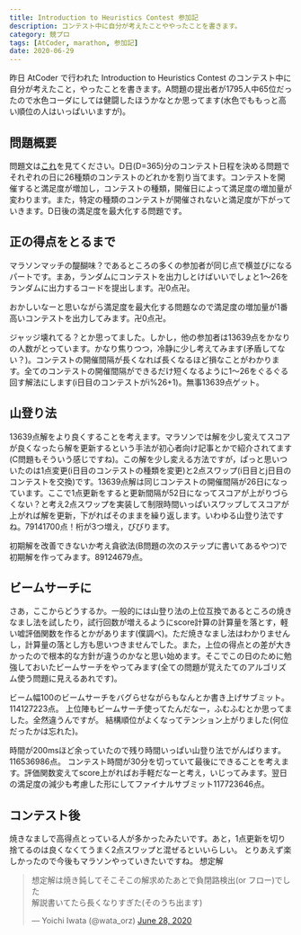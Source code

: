 ```yaml
---
title: Introduction to Heuristics Contest 参加記
description: コンテスト中に自分が考えたことややったことを書きます。
category: 競プロ
tags: [AtCoder, marathon, 参加記]
date: 2020-06-29
---
```

昨日 AtCoder で行われた Introduction to Heuristics Contest のコンテスト中に自分が考えたこと，やったことを書きます。A問題の提出者が1795人中65位だったので水色コーダにしては健闘したほうかなとか思ってます(水色でももっと高い順位の人はいっぱいいますが)。

## 問題概要
問題文は[これ](https://atcoder.jp/contests/intro-heuristics/tasks/intro_heuristics_a)を見てください。D日(D=365)分のコンテスト日程を決める問題でそれぞれの日に26種類のコンテストのどれかを割り当てます。コンテストを開催すると満足度が増加し，コンテストの種類，開催日によって満足度の増加量が変わります。また，特定の種類のコンテストが開催されないと満足度が下がっていきます。D日後の満足度を最大化する問題です。

## 正の得点をとるまで
マラソンマッチの醍醐味？であるところの多くの参加者が同じ点で横並びになるパートです。まあ，ランダムにコンテストを出力しとけばいいでしょと1〜26をランダムに出力するコードを提出します。卍0点卍。

おかしいなーと思いながら満足度を最大化する問題なので満足度の増加量が1番高いコンテストを出力してみます。卍0点卍。

ジャッジ壊れてる？とか思ってました。しかし，他の参加者は13639点をかなりの人数がとっています。かなり焦りつつ，冷静に少し考えてみます(矛盾してない？)。コンテストの開催間隔が長くなれば長くなるほど損なことがわかります。全てのコンテストの開催間隔ができるだけ短くなるように1〜26をぐるぐる回す解法にします(i日目のコンテストがi%26+1)。無事13639点ゲット。

## 山登り法
13639点解をより良くすることを考えます。マラソンでは解を少し変えてスコアが良くなったら解を更新するという手法が初心者向け記事とかで紹介されてます(C問題もそういう感じですね)。この解を少し変える方法ですが，ぱっと思いついたのは1点変更(i日目のコンテストの種類を変更)と2点スワップ(i日目とj日目のコンテストを交換)です。13639点解は同じコンテストの開催間隔が26日になっています。ここで1点更新をすると更新間隔が52日になってスコアが上がりづらくない？と考え2点スワップを実装して制限時間いっぱいスワップしてスコアが上がれば解を更新，下がればそのままを繰り返します。いわゆる山登り法ですね。79141700点！桁が3つ増え，びびります。

初期解を改善できないか考え貪欲法(B問題の次のステップに書いてあるやつ)で初期解を作ってみます。89124679点。

## ビームサーチに
さあ，ここからどうするか。一般的には山登り法の上位互換であるところの焼きなまし法を試したり，試行回数が増えるようにscore計算の計算量を落とす，軽い嘘評価関数を作るとかがあります(僕調べ)。ただ焼きなまし法はわかりませんし，計算量の落とし方も思いつきませんでした。また，上位の得点との差が大きかったので根本的な方針が違うのかなと思い始めます。そこでこの日のために勉強しておいたビームサーチをやってみます(全ての問題が覚えたてのアルゴリズム使う問題に見えるあれです)。

ビーム幅100のビームサーチをバグらせながらもなんとか書き上げサブミット。114127223点。
上位陣もビームサーチ使ってたんだなー，ふむふむとか思ってました。全然違うんですが。
結構順位がよくなってテンション上がりました(何位だったかは忘れた)。

時間が200msほど余っていたので残り時間いっぱい山登り法でがんばります。116536986点。
コンテスト時間が30分を切っていて最後にできることを考えます。評価関数変えてscore上がればお手軽だなーと考え，いじってみます。翌日の満足度の減少も考慮した形にしてファイナルサブミット117723646点。

## コンテスト後

焼きなましで高得点とっている人が多かったみたいです。あと，1点更新を切り捨てるのは良くなくてうまく2点スワップと混ぜるといいらしい。
とりあえず楽しかったので今後もマラソンやっていきたいですね。
想定解
<blockquote class="twitter-tweet"><p lang="ja" dir="ltr">想定解は焼き鈍してそこそこの解求めたあとで負閉路検出(or フロー)でした<br>解説書いてたら長くなりすぎた(そのうち出ます)</p>&mdash; Yoichi Iwata (@wata_orz) <a href="https://twitter.com/wata_orz/status/1277240781623816195?ref_src=twsrc%5Etfw">June 28, 2020</a></blockquote> <script async src="https://platform.twitter.com/widgets.js" charset="utf-8"></script>